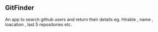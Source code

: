 
## GitFinder

An app to search github users and return their details eg. Hirable , name , loacation , last 5 repositories etc.

